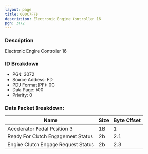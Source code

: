 ```yaml
---
layout: page
title: 000C7FFD
description: Electronic Engine Controller 16
pgn: 3072
---
```


### Description

Electronic Engine Controller 16

### ID Breakdown
* PGN: 3072
* Source Address: FD
* PDU Format (PF): 0C
* Data Page: b00
* Priority: 0
### Data Packet Breakdown:

| Name | Size | Byte Offset |
| ---- | ---- | ----------- |
| Accelerator Pedal Position 3 | 1B | 1 |
| Ready For Clutch Engagement Status | 2b | 2.1 |
| Engine Clutch Engage Request Status | 2b | 2.3 |
